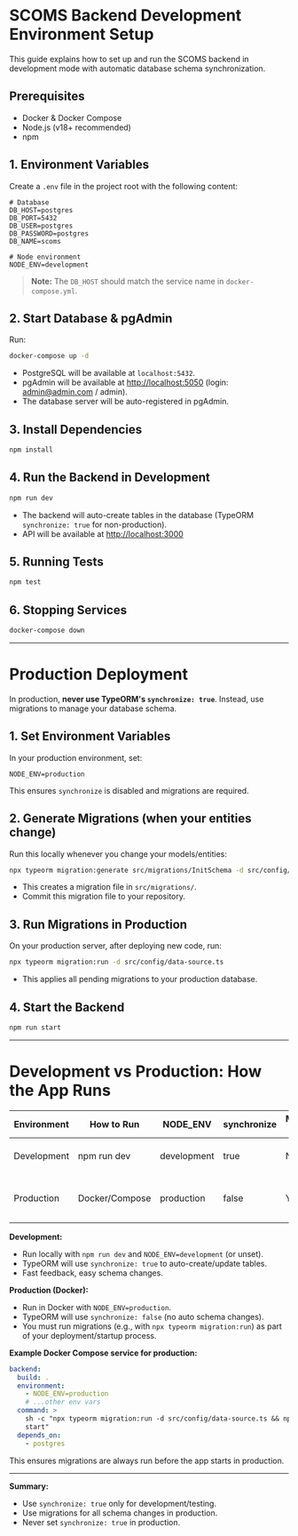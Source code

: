 # SCOMS Backend Development Environment Setup

This guide explains how to set up and run the SCOMS backend in development mode
with automatic database schema synchronization.

## Prerequisites

- Docker & Docker Compose
- Node.js (v18+ recommended)
- npm

## 1. Environment Variables

Create a `.env` file in the project root with the following content:

```
# Database
DB_HOST=postgres
DB_PORT=5432
DB_USER=postgres
DB_PASSWORD=postgres
DB_NAME=scoms

# Node environment
NODE_ENV=development
```

> **Note:** The `DB_HOST` should match the service name in `docker-compose.yml`.

## 2. Start Database & pgAdmin

Run:

```sh
docker-compose up -d
```

- PostgreSQL will be available at `localhost:5432`.
- pgAdmin will be available at [http://localhost:5050](http://localhost:5050)
  (login: admin@admin.com / admin).
- The database server will be auto-registered in pgAdmin.

## 3. Install Dependencies

```sh
npm install
```

## 4. Run the Backend in Development

```sh
npm run dev
```

- The backend will auto-create tables in the database (TypeORM
  `synchronize: true` for non-production).
- API will be available at [http://localhost:3000](http://localhost:3000)

## 5. Running Tests

```sh
npm test
```

## 6. Stopping Services

```sh
docker-compose down
```

---

# Production Deployment

In production, **never use TypeORM's `synchronize: true`**. Instead, use
migrations to manage your database schema.

## 1. Set Environment Variables

In your production environment, set:

```
NODE_ENV=production
```

This ensures `synchronize` is disabled and migrations are required.

## 2. Generate Migrations (when your entities change)

Run this locally whenever you change your models/entities:

```sh
npx typeorm migration:generate src/migrations/InitSchema -d src/config/data-source.ts
```

- This creates a migration file in `src/migrations/`.
- Commit this migration file to your repository.

## 3. Run Migrations in Production

On your production server, after deploying new code, run:

```sh
npx typeorm migration:run -d src/config/data-source.ts
```

- This applies all pending migrations to your production database.

## 4. Start the Backend

```sh
npm run start
```

---

# Development vs Production: How the App Runs

| Environment | How to Run     | NODE_ENV    | synchronize | Migrations Required | Notes                     |
| ----------- | -------------- | ----------- | ----------- | ------------------- | ------------------------- |
| Development | npm run dev    | development | true        | No                  | Auto schema sync          |
| Production  | Docker/Compose | production  | false       | Yes                 | Use migrations for schema |

**Development:**

- Run locally with `npm run dev` and `NODE_ENV=development` (or unset).
- TypeORM will use `synchronize: true` to auto-create/update tables.
- Fast feedback, easy schema changes.

**Production (Docker):**

- Run in Docker with `NODE_ENV=production`.
- TypeORM will use `synchronize: false` (no auto schema changes).
- You must run migrations (e.g., with `npx typeorm migration:run`) as part of
  your deployment/startup process.

**Example Docker Compose service for production:**

```yaml
backend:
  build: .
  environment:
    - NODE_ENV=production
    # ...other env vars
  command: >
    sh -c "npx typeorm migration:run -d src/config/data-source.ts && npm run
    start"
  depends_on:
    - postgres
```

This ensures migrations are always run before the app starts in production.

---

**Summary:**

- Use `synchronize: true` only for development/testing.
- Use migrations for all schema changes in production.
- Never set `synchronize: true` in production.
